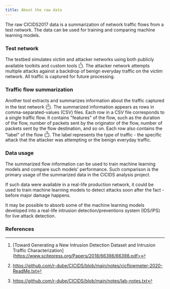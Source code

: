 ```yaml
---
title: About the raw data
---
```

The raw CICIDS2017 data is a summarization of network traffic flows from a test network. The data can be used for training and comparing machine learning models.

### Test network
The testbed simulates victim and attacker networks using both publicly available toolkits and custom tools ([^unb1]). The attacker network attempts multiple attacks against a backdrop of benign everyday traffic on the victim network. All traffic is captured for future processing.

### Traffic flow summarization
Another tool extracts and summarizes information about the traffic captured in the test network ([^notes1]). The summarized information appears as rows in comma-separated-values (CSV) files. Each row in a CSV file corresponds to a single traffic flow. It contains "features" of the flow, such as the duration of the flow, number of packets sent by the originator of the flow, number of packets sent by the flow destination, and so on. Each row also contains the "label" of the flow ([^notes2]). The label represents the type of traffic - the specific attack that the attacker was attempting or the benign everyday traffic.

### Data usage
The summarized flow information can be used to train machine learning models and compare such models' performance. Such comparison is the primary usage of the summarized data in the CICIDS analysis project.

If such data were available in a real-life production network, it could be used to train machine learning models to detect attacks soon after the fact - before major damage happens.

It may be possible to absorb some of the machine learning models developed into a real-life intrusion detection/preventions system (IDS/IPS) for live attack detection.

### References
[^unb1]: [Toward Generating a New Intrusion Detection Dataset and Intrusion Traffic Characterization](https://www.scitepress.org/Papers/2018/66398/66398.pdf>
[^notes1]: https://github.com/r-dube/CICIDS/blob/main/notes/cicflowmeter-2020-ReadMe.txt
[^notes2]: https://github.com/r-dube/CICIDS/blob/main/notes/lab-notes.txt
